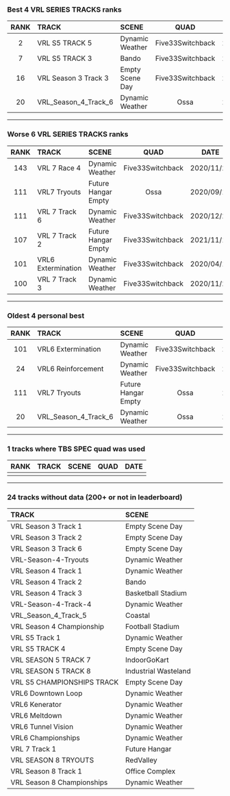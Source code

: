 ### Best 4 VRL SERIES TRACKS ranks
|RANK|TRACK|SCENE|QUAD|DATE|
|:---:|:---|:---|:---:|:---:|
|2|VRL S5 TRACK 5|Dynamic Weather|Five33Switchback|2021/11/22|
|7|VRL S5 TRACK 3|Bando|Five33Switchback|2021/11/11|
|16|VRL Season 3 Track 3|Empty Scene Day|Five33Switchback|2022/01/15|
|20|VRL_Season_4_Track_6|Dynamic Weather|Ossa|2020/10/19|
---
### Worse 6 VRL SERIES TRACKS ranks
|RANK|TRACK|SCENE|QUAD|DATE|
|:---:|:---|:---|:---:|:---:|
|143|VRL 7 Race 4|Dynamic Weather|Five33Switchback|2020/11/28|
|111|VRL7 Tryouts|Future Hangar Empty|Ossa|2020/09/16|
|111|VRL 7 Track 6|Dynamic Weather|Five33Switchback|2020/12/20|
|107|VRL 7 Track 2|Future Hangar Empty|Five33Switchback|2021/11/13|
|101|VRL6 Extermination|Dynamic Weather|Five33Switchback|2020/04/12|
|100|VRL 7 Track 3|Dynamic Weather|Five33Switchback|2020/11/23|
---
### Oldest 4 personal best
|RANK|TRACK|SCENE|QUAD|DATE|
|:---:|:---|:---|:---:|:---:|
|101|VRL6 Extermination|Dynamic Weather|Five33Switchback|2020/04/12|
|24|VRL6 Reinforcement|Dynamic Weather|Five33Switchback|2020/04/12|
|111|VRL7 Tryouts|Future Hangar Empty|Ossa|2020/09/16|
|20|VRL_Season_4_Track_6|Dynamic Weather|Ossa|2020/10/19|
---
### 1 tracks where TBS SPEC quad was used
|RANK|TRACK|SCENE|QUAD|DATE|
|:---:|:---|:---|:---:|:---:|
||||||
---
### 24 tracks without data (200+ or not in leaderboard)
|TRACK|SCENE|
|:---|:---|
|VRL Season 3 Track 1|Empty Scene Day|
|VRL Season 3 Track 2|Empty Scene Day|
|VRL Season 3 Track 6|Empty Scene Day|
|VRL-Season-4-Tryouts|Dynamic Weather|
|VRL Season 4 Track 1|Dynamic Weather|
|VRL Season 4 Track 2|Bando|
|VRL Season 4 Track 3|Basketball Stadium|
|VRL-Season-4-Track-4|Dynamic Weather|
|VRL_Season_4_Track_5|Coastal|
|VRL Season 4 Championship|Football Stadium|
|VRL S5 Track 1|Dynamic Weather|
|VRL S5 TRACK 4|Empty Scene Day|
|VRL SEASON 5 TRACK 7|IndoorGoKart|
|VRL SEASON 5 TRACK 8|Industrial Wasteland|
|VRL S5 CHAMPIONSHIPS TRACK|Empty Scene Day|
|VRL6 Downtown Loop|Dynamic Weather|
|VRL6 Kenerator|Dynamic Weather|
|VRL6 Meltdown|Dynamic Weather|
|VRL6 Tunnel Vision|Dynamic Weather|
|VRL6 Championships|Dynamic Weather|
|VRL 7 Track 1|Future Hangar|
|VRL SEASON 8 TRYOUTS|RedValley|
|VRL Season 8 Track 1|Office Complex|
|VRL Season 8 Championships|Dynamic Weather|
